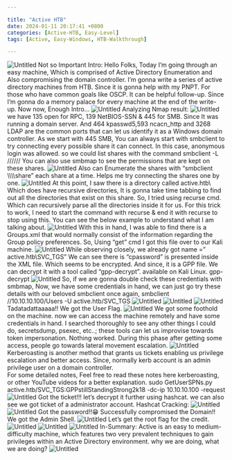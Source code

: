 ```yaml
---

title: "Active HTB"
date: 2024-01-11 20:17:41 +0800
categories: [Active-HTB, Easy-Level]
tags: [Active, Easy-Windows, HTB-Walkthrough]

---
```



![Untitled](https://miro.medium.com/v2/resize:fit:1100/format:webp/1*aSMEYEGhZ3fI9vaMPz8LJg.png)
Not so Important Intro:
Hello Folks, Today I’m going through an easy machine, Which is comprised of Active Directory Enumeration and Also compromising the domain controller. I’m gonna write a series of active directory machines from HTB. Since it is gonna help with my PNPT.
For those who have common goals like OSCP. It can be helpful follow-up. Since I’m gonna do a memory palace for every machine at the end of the write-up.
Now now, Enough Intro…
![Untitled](https://miro.medium.com/v2/resize:fit:1100/format:webp/1*aSMEYEGhZ3fI9vaMPz8LJg.png)
Analyzing Nmap result:
![Untitled](https://miro.medium.com/v2/resize:fit:1100/format:webp/1*aSMEYEGhZ3fI9vaMPz8LJg.png)
we have 135 open for RPC, 139 NetBIOS-SSN & 445 for SMB. Since It was running a domain server. And 464 kpasswd5,593 ncacn_http and 3268 LDAP are the common ports that can let us identify it as a Windows domain controller.
As we start with 445 SMB, You can always start with smbclient to try connecting every possible share it can connect. In this case, anonymous login was allowed. so we could list shares with the command
smbclient -L //////
You can also use smbmap to see the permissions that are kept on these shares.
![Untitled](https://miro.medium.com/v2/resize:fit:1100/format:webp/1*aSMEYEGhZ3fI9vaMPz8LJg.png)
Also can Enumerate the shares with “smbclient \\\\<IP>\\\share” each share at a time. Helps me try connecting the shares one by one.
![Untitled](https://miro.medium.com/v2/resize:fit:1100/format:webp/1*aSMEYEGhZ3fI9vaMPz8LJg.png)
At this point, I saw there is a directory called active.htb\ Which does have recursive directories, It is gonna take time tabbing to find out all the directories that exist on this share. 
So, I tried using recurse cmd. Which can recursively parse all the directories inside it for us. For this trick to work, I need to start the command with recurse & end it with recurse to stop using this. You can see the below example to understand what I am talking about.
![Untitled](https://miro.medium.com/v2/resize:fit:1100/format:webp/1*aSMEYEGhZ3fI9vaMPz8LJg.png)
With this in hand, I was able to find there is a Groups.xml that would normally consist of the information regarding the Group policy preferences. So, Using “get” cmd I got this file over to our Kali machine.
![Untitled](https://miro.medium.com/v2/resize:fit:1100/format:webp/1*aSMEYEGhZ3fI9vaMPz8LJg.png)
While observing closely, we already got name =” active.htb\SVC_TGS” We can see there is “cpassword” is presented inside the XML file. Which seems to be encrypted. And since, it is a GPP file. We can decrypt it with a tool called “gpp-decrypt”. available on Kali Linux.
gpp-decrypt
![Untitled](https://miro.medium.com/v2/resize:fit:1100/format:webp/1*aSMEYEGhZ3fI9vaMPz8LJg.png)
So, if we are gonna double check these credentials with smbmap,
Now, we have some credentials in hand, we can just go try these details with our beloved smbclient once again,
smbclient //10.10.10.100/Users -U active.htb/SVC_TGS
![Untitled](https://miro.medium.com/v2/resize:fit:1100/format:webp/1*aSMEYEGhZ3fI9vaMPz8LJg.png)
![Untitled](https://miro.medium.com/v2/resize:fit:1100/format:webp/1*aSMEYEGhZ3fI9vaMPz8LJg.png)
![Untitled](https://miro.medium.com/v2/resize:fit:1100/format:webp/1*aSMEYEGhZ3fI9vaMPz8LJg.png)
Tadatadattaaaaa!! We got the User Flag.
![Untitled](https://miro.medium.com/v2/resize:fit:1100/format:webp/1*aSMEYEGhZ3fI9vaMPz8LJg.png)
We got some foothold on the machine. now we can access the machine remotely and have some credentials in hand.
I searched thoroughly to see any other things I could do, secretsdump, psexec, etc..; these tools can let us improvise towards token impersonation.
Nothing worked. During this phase after getting some access, people go towards lateral movement escalation.
![Untitled](https://miro.medium.com/v2/resize:fit:1100/format:webp/1*aSMEYEGhZ3fI9vaMPz8LJg.png)
Kerberoasting is another method that grants us tickets enabling us privilege escalation and better access. Since, normally kerb account is an admin privilege user on a domain controller.  
For some detailed notes, Feel free to read these notes here kerberoasting, or other YouTube videos for a better explanation.
sudo GetUserSPNs.py active.htb/SVC_TGS:GPPstillStandingStrong2k18 -dc-ip 10.10.10.100 -request
![Untitled](https://miro.medium.com/v2/resize:fit:1100/format:webp/1*aSMEYEGhZ3fI9vaMPz8LJg.png)
Got the ticket!!! let’s decrypt it further using hashcat. we can also see we got ticket of a administrator account.
Hashcat Cracking:
![Untitled](https://miro.medium.com/v2/resize:fit:1100/format:webp/1*aSMEYEGhZ3fI9vaMPz8LJg.png)
![Untitled](https://miro.medium.com/v2/resize:fit:1100/format:webp/1*aSMEYEGhZ3fI9vaMPz8LJg.png)
Got the password!!😁
Successfully compromised the Domain!! We got the Admin Shell.
![Untitled](https://miro.medium.com/v2/resize:fit:1100/format:webp/1*aSMEYEGhZ3fI9vaMPz8LJg.png)
Let’s get the root flag for the credit.
![Untitled](https://miro.medium.com/v2/resize:fit:1100/format:webp/1*aSMEYEGhZ3fI9vaMPz8LJg.png)
![Untitled](https://miro.medium.com/v2/resize:fit:1100/format:webp/1*aSMEYEGhZ3fI9vaMPz8LJg.png)
![Untitled](https://miro.medium.com/v2/resize:fit:1100/format:webp/1*aSMEYEGhZ3fI9vaMPz8LJg.png)
In-Summary: Active is an easy to medium-difficulty machine, which features two very prevalent techniques to gain privileges within an Active Directory environment.
why we are doing, what we are doing?
![Untitled](https://miro.medium.com/v2/resize:fit:1100/format:webp/1*aSMEYEGhZ3fI9vaMPz8LJg.png)